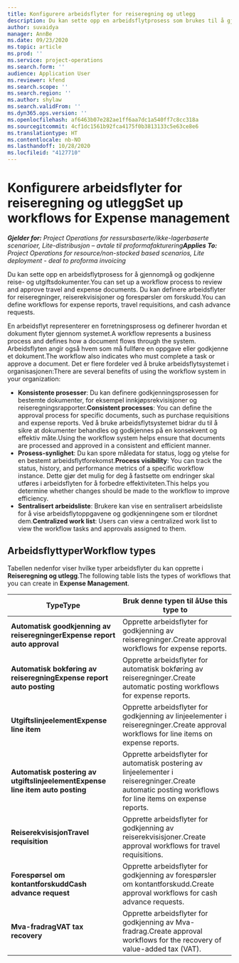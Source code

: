 ```yaml
---
title: Konfigurere arbeidsflyter for reiseregning og utlegg
description: Du kan sette opp en arbeidsflytprosess som brukes til å gjennomgå og godkjenne reise- og utgiftsdokumenter.
author: suvaidya
manager: AnnBe
ms.date: 09/23/2020
ms.topic: article
ms.prod: ''
ms.service: project-operations
ms.search.form: ''
audience: Application User
ms.reviewer: kfend
ms.search.scope: ''
ms.search.region: ''
ms.author: shylaw
ms.search.validFrom: ''
ms.dyn365.ops.version: ''
ms.openlocfilehash: af6463b07e282ae1ff6aa7dc1a540ff7c8cc318a
ms.sourcegitcommit: 4cf1dc1561b92fca4175f0b3813133c5e63ce8e6
ms.translationtype: HT
ms.contentlocale: nb-NO
ms.lasthandoff: 10/28/2020
ms.locfileid: "4127710"
---
```

# <a name="set-up-workflows-for-expense-management"></a><span data-ttu-id="6f397-103">Konfigurere arbeidsflyter for reiseregning og utlegg</span><span class="sxs-lookup"><span data-stu-id="6f397-103">Set up workflows for Expense management</span></span>

<span data-ttu-id="6f397-104">_**Gjelder for:** Project Operations for ressursbaserte/ikke-lagerbaserte scenarioer, Lite-distribusjon – avtale til proformafakturering_</span><span class="sxs-lookup"><span data-stu-id="6f397-104">_**Applies To:** Project Operations for resource/non-stocked based scenarios, Lite deployment - deal to proforma invoicing_</span></span>

<span data-ttu-id="6f397-105">Du kan sette opp en arbeidsflytprosess for å gjennomgå og godkjenne reise- og utgiftsdokumenter.</span><span class="sxs-lookup"><span data-stu-id="6f397-105">You can set up a workflow process to review and approve travel and expense documents.</span></span> <span data-ttu-id="6f397-106">Du kan definere arbeidsflyter for reiseregninger, reiserekvisisjoner og forespørsler om forskudd.</span><span class="sxs-lookup"><span data-stu-id="6f397-106">You can define workflows for expense reports, travel requisitions, and cash advance requests.</span></span>

<span data-ttu-id="6f397-107">En arbeidsflyt representerer en forretningsprosess og definerer hvordan et dokument flyter gjennom systemet.</span><span class="sxs-lookup"><span data-stu-id="6f397-107">A workflow represents a business process and defines how a document flows through the system.</span></span> <span data-ttu-id="6f397-108">Arbeidsflyten angir også hvem som må fullføre en oppgave eller godkjenne et dokument.</span><span class="sxs-lookup"><span data-stu-id="6f397-108">The workflow also indicates who must complete a task or approve a document.</span></span> <span data-ttu-id="6f397-109">Det er flere fordeler ved å bruke arbeidsflytsystemet i organisasjonen:</span><span class="sxs-lookup"><span data-stu-id="6f397-109">There are several benefits of using the workflow system in your organization:</span></span>

- <span data-ttu-id="6f397-110">**Konsistente prosesser**: Du kan definere godkjenningsprosessen for bestemte dokumenter, for eksempel innkjøpsrekvisisjoner og reiseregningsrapporter.</span><span class="sxs-lookup"><span data-stu-id="6f397-110">**Consistent processes**: You can define the approval process for specific documents, such as purchase requisitions and expense reports.</span></span> <span data-ttu-id="6f397-111">Ved å bruke arbeidsflytsystemet bidrar du til å sikre at dokumenter behandles og godkjennes på en konsekvent og effektiv måte.</span><span class="sxs-lookup"><span data-stu-id="6f397-111">Using the workflow system helps ensure that documents are processed and approved in a consistent and efficient manner.</span></span>
- <span data-ttu-id="6f397-112">**Prosess-synlighet**: Du kan spore måledata for status, logg og ytelse for en bestemt arbeidsflytforekomst.</span><span class="sxs-lookup"><span data-stu-id="6f397-112">**Process visibility**: You can track the status, history, and performance metrics of a specific workflow instance.</span></span> <span data-ttu-id="6f397-113">Dette gjør det mulig for deg å fastsette om endringer skal utføres i arbeidsflyten for å forbedre effektiviteten.</span><span class="sxs-lookup"><span data-stu-id="6f397-113">This helps you determine whether changes should be made to the workflow to improve efficiency.</span></span>
- <span data-ttu-id="6f397-114">**Sentralisert arbeidsliste**: Brukere kan vise en sentralisert arbeidsliste for å vise arbeidsflytoppgavene og godkjenningene som er tilordnet dem.</span><span class="sxs-lookup"><span data-stu-id="6f397-114">**Centralized work list**: Users can view a centralized work list to view the workflow tasks and approvals assigned to them.</span></span> 

## <a name="workflow-types"></a><span data-ttu-id="6f397-115">Arbeidsflyttyper</span><span class="sxs-lookup"><span data-stu-id="6f397-115">Workflow types</span></span>

<span data-ttu-id="6f397-116">Tabellen nedenfor viser hvilke typer arbeidsflyter du kan opprette i **Reiseregning og utlegg**.</span><span class="sxs-lookup"><span data-stu-id="6f397-116">The following table lists the types of workflows that you can create in **Expense Management**.</span></span>


|              <span data-ttu-id="6f397-117"><strong>Type</strong></span><span class="sxs-lookup"><span data-stu-id="6f397-117"><strong>Type</strong></span></span>              |                   <span data-ttu-id="6f397-118"><strong>Bruk denne typen til å</strong></span><span class="sxs-lookup"><span data-stu-id="6f397-118"><strong>Use this type to</strong></span></span>                   |
|-------------------------------------------------|-----------------------------------------------------------------------|
|   <span data-ttu-id="6f397-119"><strong>Automatisk goodkjenning av reiseregninger</strong></span><span class="sxs-lookup"><span data-stu-id="6f397-119"><strong>Expense report auto approval</strong></span></span> |            <span data-ttu-id="6f397-120">Opprette arbeidsflyter for godkjenning av reiseregninger.</span><span class="sxs-lookup"><span data-stu-id="6f397-120">Create approval workflows for expense reports.</span></span>             |
|  <span data-ttu-id="6f397-121"><strong>Automatisk bokføring av reiseregning</strong></span><span class="sxs-lookup"><span data-stu-id="6f397-121"><strong>Expense report auto posting</strong></span></span>   |        <span data-ttu-id="6f397-122">Opprette arbeidsflyter for automatisk bokføring av reiseregninger.</span><span class="sxs-lookup"><span data-stu-id="6f397-122">Create automatic posting workflows for expense reports.</span></span>        |
|       <span data-ttu-id="6f397-123"><strong>Utgiftslinjeelement</strong></span><span class="sxs-lookup"><span data-stu-id="6f397-123"><strong>Expense line item</strong></span></span>        |     <span data-ttu-id="6f397-124">Opprette arbeidsflyter for godkjenning av linjeelementer i reiseregninger.</span><span class="sxs-lookup"><span data-stu-id="6f397-124">Create approval workflows for line items on expense reports.</span></span>      |
| <span data-ttu-id="6f397-125"><strong>Automatisk postering av utgiftslinjeelement</strong></span><span class="sxs-lookup"><span data-stu-id="6f397-125"><strong>Expense line item auto posting</strong></span></span> | <span data-ttu-id="6f397-126">Opprette arbeidsflyter for automatisk postering av linjeelementer i reiseregninger.</span><span class="sxs-lookup"><span data-stu-id="6f397-126">Create automatic posting workflows for line items on expense reports.</span></span> |
|       <span data-ttu-id="6f397-127"><strong>Reiserekvisisjon</strong></span><span class="sxs-lookup"><span data-stu-id="6f397-127"><strong>Travel requisition</strong></span></span>       |          <span data-ttu-id="6f397-128">Opprette arbeidsflyter for godkjenning av reiserekvisisjoner.</span><span class="sxs-lookup"><span data-stu-id="6f397-128">Create approval workflows for travel requisitions.</span></span>           |
|      <span data-ttu-id="6f397-129"><strong>Forespørsel om kontantforskudd</strong></span><span class="sxs-lookup"><span data-stu-id="6f397-129"><strong>Cash advance request</strong></span></span>      |         <span data-ttu-id="6f397-130">Opprette arbeidsflyter for godkjenning av forespørsler om kontantforskudd.</span><span class="sxs-lookup"><span data-stu-id="6f397-130">Create approval workflows for cash advance requests.</span></span>          |
|        <span data-ttu-id="6f397-131"><strong>Mva-fradrag</strong></span><span class="sxs-lookup"><span data-stu-id="6f397-131"><strong>VAT tax recovery</strong></span></span>        | <span data-ttu-id="6f397-132">Opprette arbeidsflyter for godkjenning av Mva-fradrag.</span><span class="sxs-lookup"><span data-stu-id="6f397-132">Create approval workflows for the recovery of value-added tax (VAT).</span></span>  |
